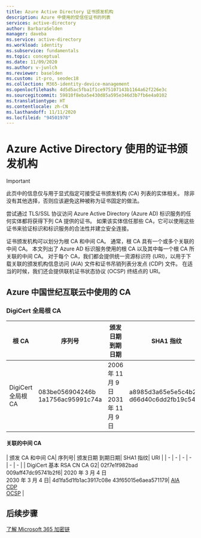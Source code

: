 ```yaml
---
title: Azure Active Directory 证书颁发机构
description: Azure 中使用的受信任证书的列表
services: active-directory
author: BarbaraSelden
manager: daveba
ms.service: active-directory
ms.workload: identity
ms.subservice: fundamentals
ms.topic: conceptual
ms.date: 11/09/2020
ms.author: v-junlch
ms.reviewer: baselden
ms.custom: it-pro, seodec18
ms.collection: M365-identity-device-management
ms.openlocfilehash: 4d5d5ac5fba1f1ce975107143b1164a62f226e3c
ms.sourcegitcommit: 59810f8eba5e430d85a595e346d3b7fb6e4a0102
ms.translationtype: HT
ms.contentlocale: zh-CN
ms.lasthandoff: 11/11/2020
ms.locfileid: "94501978"
---
```

# <a name="certificate-authorities-used-by-azure-active-directory"></a>Azure Active Directory 使用的证书颁发机构

> [!IMPORTANT]
> 此页中的信息仅与用于显式指定可接受证书颁发机构 (CA) 列表的实体相关。 除非没有其他选择，否则应该避免这种被称为证书固定的做法。

尝试通过 TLS/SSL 协议访问 Azure Active Directory (Azure AD) 标识服务的任何实体都将获得下列 CA 提供的证书。 如果该实体信任那些 CA，它可以使用这些证书来验证标识和标识服务的合法性并建立安全连接。

证书颁发机构可以划分为根 CA 和中间 CA。 通常，根 CA 具有一个或多个关联的中间 CA。 本文列出了 Azure AD 标识服务使用的根 CA 以及其中每一个根 CA 所关联的中间 CA。 对于每个 CA，我们都会提供统一资源标识符 (URI)，以用于下载关联的颁发机构信息访问 (AIA) 文件和证书吊销列表分发点 (CDP) 文件。 在适当的时候，我们还会提供联机证书状态协议 (OCSP) 终结点的 URI。

## <a name="cas-used-in-azure-china-21vianet-cloud"></a>Azure 中国世纪互联云中使用的 CA

### <a name="digicert-global-root-ca"></a>DigiCert 全局根 CA


| 根 CA| 序列号| 颁发日期 到期日期| SHA1 指纹| URI |
| - | - | - | - | - |
| DigiCert 全局根 CA| 083be056904246b 1a1756ac95991c74a| 2006 年 11 月 9 日<br>2031 年 11 月 9 日| a8985d3a65e5e5c4b2d7 d66d40c6dd2fb19c5436| [CDP](http://ocsp.digicert.com/)<br>[OCSP](http://crl3.digicert.com/DigiCertGlobalRootCA.crl) |


#### <a name="associated-intermediate-ca"></a>关联的中间 CA

| 颁发 CA 和中间 CA| 序列号| 颁发日期 到期日期| SHA1 指纹| URI |
| - | - | - | - | - | - |
| DigiCert 基本 RSA CN CA G2| 02f7e1f982bad 009aff47dc95741b2f6| 2020 年 3 月 4 日<br>2030 年 3 月 4 日| 4d1fa5d1fb1ac3917c08e 43f65015e6aea571179| [AIA](http://cacerts.digicert.cn/DigiCertBasicRSACNCAG2.crt)<br>[CDP](http://crl.digicert.cn/DigiCertBasicRSACNCAG2.crl)<br>[OCSP](http://ocsp.digicert.cn/) |

## <a name="next-steps"></a>后续步骤
[了解 Microsoft 365 加密链](https://docs.microsoft.com/microsoft-365/compliance/encryption-office-365-certificate-chains?view=o365-worldwide)

